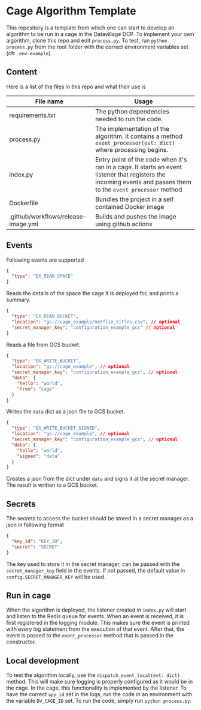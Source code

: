 # Cage Algorithm Template

This repository is a template from which one can start to develop an algorithm to be run in a cage in the Datavillage DCP.
To implement your own algorithm, clone this repo and edit `process.py`. To test, run `python process.py` from the root folder with the correct environment variables set (cfr `.env.example`).

## Content

Here is a list of the files in this repo and what their use is

| File name                           | Usage                                                                                                                                                           |
| ----------------------------------- | --------------------------------------------------------------------------------------------------------------------------------------------------------------- |
| requirements.txt                    | The python dependencies needed to run the code.                                                                                                                 |
| process.py                          | The implementation of the algorithm. It contains a method `event_processor(evt: dict)` where processing begins.                                                 |
| index.py                            | Entry point of the code when it's ran in a cage. It starts an event listener that registers the incoming events and passes them to the `event_processor` method |
| Dockerfile                          | Bundles the project in a self contained Docker image                                                                                                            |
| .github/workflows/release-image.yml | Builds and pushes the image using github actions                                                                                                                |

## Events

Following events are supported

```json
{
  "type": "EX_READ_SPACE"
}
```

Reads the details of the space the cage it is deployed for, and prints a summary.

```json
{
  "type": "EX_READ_BUCKET",
  "location": "gs://cage_example/netflix_titles.csv", // optional
  "secret_manager_key": "configuration_example_gcs" // optional
}
```

Reads a file from GCS bucket.

```json
{
  "type": "EX_WRITE_BUCKET",
  "location": "gs://cage_example", // optional
  "secret_manager_key": "configuration_example_gcs", // optional
  "data": {
    "hello": "world",
    "from": "cage"
  }
}
```

Writes the `data` dict as a json file to GCS bucket.

```json
{
  "type": "EX_WRITE_BUCKET_SIGNED",
  "location": "gs://cage_example", // optional
  "secret_manager_key": "configuration_example_gcs", // optional
  "data": {
    "hello": "world",
    "signed": "data"
  }
}
```

Creates a json from the dict under `data` and signs it at the secret manager. The result is written to a GCS bucket.

## Secrets

The secrets to access the bucket should be stored in a secret manager as a json in following format

```json
{
  "key_id": "KEY_ID",
  "secret": "SECRET"
}
```

The key used to store it in the secret manager, can be passed with the `secret_manager_key` field in the events. If not passed, the default value in `config.SECRET_MANAGER_KEY` will be used.

## Run in cage

When the algorithm is deployed, the listener created in `index.py` will start and listen to the Redis queue for events.
When an event is received, it is first registered in the logging module. This makes sure the event is printed with every log statement from the execution of that event.
After that, the event is passed to the `event_processor` method that is passed in the constructor.

## Local development

To test the algorithm locally, use the `dispatch_event_local(evt: dict)` method. This will make sure logging is properly configured as it would be in the cage. In the cage, this functionality is implemented by the listener.
To have the correct `app_id` set in the logs, run the code in an environment with the variable `DV_CAGE_ID` set.
To run the code, simply run `python process.py`.
